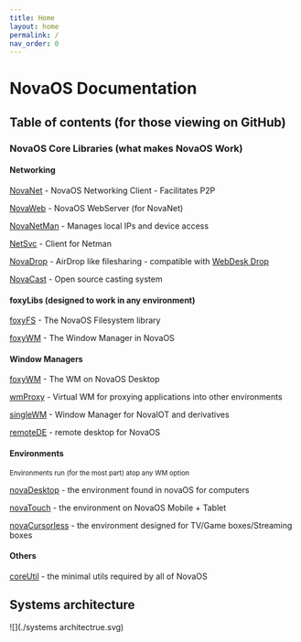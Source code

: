 ```yaml
---
title: Home
layout: home
permalink: /
nav_order: 0
---
```


# NovaOS Documentation
## Table of contents (for those viewing on GitHub)
### NovaOS Core Libraries (what makes NovaOS Work)
#### Networking

[NovaNet](Libs/Networking/Net/index.md) - NovaOS Networking Client - Facilitates P2P

[NovaWeb](Libs/Networking/Web/index.md) - NovaOS WebServer (for NovaNet)

[NovaNetMan](Libs/Networking/NetMan/index.md) - Manages local IPs and device access

[NetSvc](Libs/Networking/svc/index.md) - Client for Netman

[NovaDrop](Libs/Networking/Drop/index.md) - AirDrop like filesharing - compatible with [WebDesk Drop](webdesk-beta.vercel.app)

[NovaCast](Libs/Networking/Cast/index.md) - Open source casting system

#### foxyLibs (designed to work in any environment)

[foxyFS](Libs/foxy/FS/index.md) - The NovaOS Filesystem library

[foxyWM](Libs/foxy/WM/index.md) - The Window Manager in NovaOS

#### Window Managers

[foxyWM](Libs/foxy/WM/index.md) - The WM on NovaOS Desktop

[wmProxy](Libs/wm/Proxy/index.md) - Virtual WM for proxying applications into other environments

[singleWM](Libs/wm/Single/index.md) - Window Manager for NovaIOT and derivatives

[remoteDE](Libs/wm/Remote/index.md) - remote desktop for NovaOS

#### Environments

<small>Environments run (for the most part) atop any WM option</small>

[novaDesktop](Libs/DE/Desktop/index.md) - the environment found in novaOS for computers

[novaTouch](Libs/DE/Touch/index.md) - the environment on NovaOS Mobile + Tablet

[novaCursorless](Libs/DE/Cursorless/index.md) - the environment designed for TV/Game boxes/Streaming boxes


#### Others

[coreUtil](Libs/core/index.md) - the minimal utils required by all of NovaOS

## Systems architecture
![](./systems architectrue.svg)
